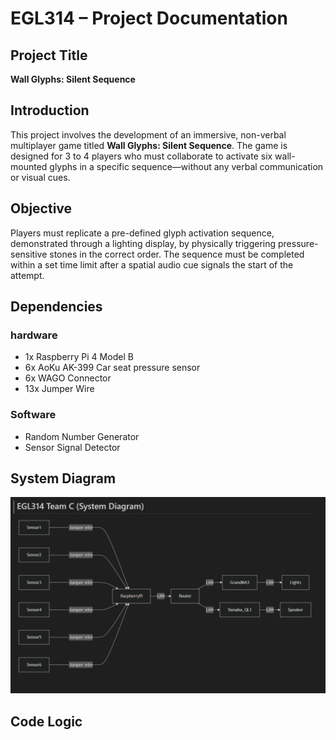 # EGL314 – Project Documentation

## Project Title
**Wall Glyphs: Silent Sequence**

## Introduction
This project involves the development of an immersive, non-verbal multiplayer game titled **Wall Glyphs: Silent Sequence**. The game is designed for 3 to 4 players who must collaborate to activate six wall-mounted glyphs in a specific sequence—without any verbal communication or visual cues.

## Objective
Players must replicate a pre-defined glyph activation sequence, demonstrated through a lighting display, by physically triggering pressure-sensitive stones in the correct order. The sequence must be completed within a set time limit after a spatial audio cue signals the start of the attempt.

## Dependencies
### hardware
- 1x Raspberry Pi 4 Model B
- 6x AoKu AK-399 Car seat pressure sensor
- 6x WAGO Connector
- 13x Jumper Wire
   
### Software
- Random Number Generator
- Sensor Signal Detector 

## System Diagram
![System Diagram](AssetsFolder/systemdiagram_updated.png)
## Code Logic
